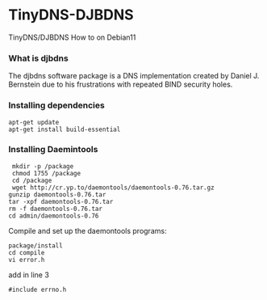 # TinyDNS-DJBDNS
TinyDNS/DJBDNS How to on Debian11
### What is djbdns
The djbdns software package is a DNS implementation created by Daniel J. Bernstein due to his frustrations with repeated BIND security holes.
### Installing dependencies
````
apt-get update
apt-get install build-essential
````
### Installing Daemintools
````
 mkdir -p /package
 chmod 1755 /package
 cd /package
 wget http://cr.yp.to/daemontools/daemontools-0.76.tar.gz
gunzip daemontools-0.76.tar
tar -xpf daemontools-0.76.tar
rm -f daemontools-0.76.tar
cd admin/daemontools-0.76
````
Compile and set up the daemontools programs:
````
package/install
cd compile
vi error.h
````
add in line 3 
````
#include errno.h
````

